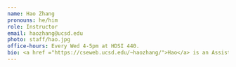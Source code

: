 ```yaml
---
name: Hao Zhang
pronouns: he/him
role: Instructor
email: haozhang@ucsd.edu
photo: staff/hao.jpg
office-hours: Every Wed 4-5pm at HDSI 440.
bio: <a href ="https://cseweb.ucsd.edu/~haozhang/">Hao</a> is an Assistant Professor at HDSI and CSE. Hao has developed several popular open models and systems such as Vicuna and vLLM. This is the Hao's first time teaching as a faculty. 
---
```

